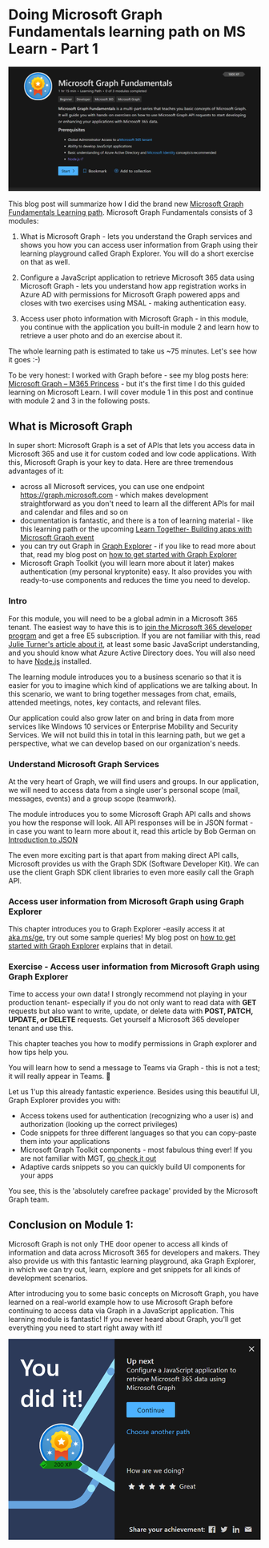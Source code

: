 # Doing Microsoft Graph Fundamentals learning path on MS Learn - Part 1

![Microsoft Graph Fundamentals LearningPath](https://github.com/LuiseFreese/blog/blob/main/media/GraphFun/GraphFun.png)

This blog post will summarize how I did the brand new [Microsoft Graph Fundamentals Learning path](https://docs.microsoft.com/en-us/learn/paths/m365-msgraph-fundamentals/). Microsoft Graph Fundamentals consists of 3 modules:

1. What is Microsoft Graph - lets you understand the Graph services and shows you how you can access user information from Graph using their learning playground called Graph Explorer. You will do a short exercise on that as well.

2. Configure a JavaScript application to retrieve Microsoft 365 data using Microsoft Graph - lets you understand how app registration works in Azure AD with permissions for Microsoft Graph powered apps and closes with two exercises using MSAL - making authentication easy.

3. Access user photo information with Microsoft Graph - in this module, you continue with the application you built-in module 2 and learn how to retrieve a user photo and do an exercise about it.

The whole learning path is estimated to take us ~75 minutes. Let's see how it goes :-)

To be very honest: I worked with Graph before - see my blog posts here: [Microsoft Graph – M365 Princess](https://m365princess.com/category/microsoft-graph/) - but it's the first time I do this guided learning on Microsoft Learn. I will cover module 1 in this post and continue with module 2 and 3 in the following posts.

## What is Microsoft Graph

In super short: Microsoft Graph is a set of APIs that lets you access data in Microsoft 365 and use it for custom coded and low code applications. With this, Microsoft Graph is your key to data. Here are three tremendous advantages of it:

* across all Microsoft services, you can use one endpoint https://graph.microsoft.com - which makes development straightforward as you don't need to learn all the different APIs for mail and calendar and files and so on
* documentation is fantastic, and there is a ton of learning material - like this learning path or the upcoming [Learn Together- Building apps with Microsoft Graph event ](https://learntogether-graph.splashthat.com/)
* you can try out Graph in [Graph Explorer](https://aka.ms/ge) - if you like to read more about that, read my blog post on [how to get started with Graph Explorer](https://m365princess.com/how-to-get-started-with-graph-explorer/)
* Microsoft Graph Toolkit (you will learn more about it later) makes authentication (my personal kryptonite) easy. It also provides you with ready-to-use components and reduces the time you need to develop. 

### Intro

For this module, you will need to be a global admin in a Microsoft 365 tenant. The easiest way to have this is to [join the Microsoft 365 developer program](https://developer.microsoft.com/en-us/microsoft-365/dev-program) and get a free E5 subscription. If you are not familiar with this, read [Julie Turner's article about it](https://techcommunity.microsoft.com/t5/microsoft-365-pnp-blog/what-is-a-dev-tenant-and-why-would-you-want-one/ba-p/2036610), at least some basic JavaScript understanding, and you should know what Azure Active Directory does. You will also need to have [Node.js](https://nodejs.org/en/) installed.

The learning module introduces you to a business scenario so that it is easier for you to imagine which kind of applications we are talking about. In this scenario, we want to bring together messages from chat, emails, attended meetings, notes, key contacts, and relevant files.

Our application could also grow later on and bring in data from more services like Windows 10 services or Enterprise Mobility and Security Services. We will not build this in total in this learning path, but we get a perspective, what we can develop based on our organization's needs.

### Understand Microsoft Graph Services

At the very heart of Graph, we will find users and groups. In our application, we will need to access data from a single user's personal scope (mail, messages, events) and a group scope (teamwork).

The module introduces you to some Microsoft Graph API calls and shows you how the response will look. All API responses will be in JSON format - in case you want to learn more about it, read this article by Bob German on [Introduction to JSON](https://techcommunity.microsoft.com/t5/microsoft-365-pnp-blog/introduction-to-json/ba-p/2049369)

The even more exciting part is that apart from making direct API calls, Microsoft provides us with the Graph SDK (Software Developer Kit). We can use the client Graph SDK client libraries to even more easily call the Graph API.

### Access user information from Microsoft Graph using Graph Explorer

This chapter introduces you to Graph Explorer -easily access it at [aka.ms/ge](https://aka.ms/ge), try out some sample queries! My blog post on [how to get started with Graph Explorer](https://m365princess.com/how-to-get-started-with-graph-explorer/) explains that in detail. 

### Exercise - Access user information from Microsoft Graph using Graph Explorer

Time to access your own data! I strongly recommend not playing in your production tenant- especially if you do not only want to read data with **GET** requests but also want to write, update, or delete data with **POST, PATCH, UPDATE, or DELETE** requests. Get yourself a Microsoft 365 developer tenant and use this. 

This chapter teaches you how to modify permissions in Graph explorer and how tips help you. 

You will learn how to send a message to Teams via Graph - this is not a test; it will really appear in Teams. 🚀

Let us 1'up this already fantastic experience. Besides using this beautiful UI, Graph Explorer provides you with:

* Access tokens used for authentication (recognizing who a user is) and authorization (looking up the correct privileges)
* Code snippets for three different languages so that you can copy-paste them into your applications
* Microsoft Graph Toolkit components - most fabulous thing ever! If you are not familiar with MGT, [go check it out ](https://www.youtube.com/watch?v=TbAZHvB5NEk)
* Adaptive cards snippets so you can quickly build UI components for your apps

You see, this is the 'absolutely carefree package' provided by the Microsoft Graph team. 

## Conclusion on Module 1:

Microsoft Graph is not only THE door opener to access all kinds of information and data across Microsoft 365 for developers and makers. They also provide us with this fantastic learning playground, aka Graph Explorer, in which we can try out, learn, explore and get snippets for all kinds of development scenarios.

After introducing you to some basic concepts on Microsoft Graph, you have learned on a real-world example how to use Microsoft Graph before continuing to access data via Graph in a JavaScript application. This learning module is fantastic! If you never heard about Graph, you'll get everything you need to start right away with it!

![Microsoft Graph Fundamentals - You did it](https://github.com/LuiseFreese/blog/blob/main/media/GraphFun/GraphFun-youdidit1.png)
